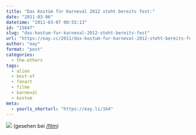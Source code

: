 ```yaml
---
title: "Das Kostüm für Karneval 2012 steht bereits fest:"
date: "2011-03-06"
datetime: "2011-03-07 00:55:13"
id: "15647"
slug: "das-kostum-fur-karneval-2012-steht-bereits-fest"
url: "https://eay.cc/2011/das-kostum-fur-karneval-2012-steht-bereits-fest/"
author: "eay"
format: "post"
categories:
  - the-others
tags:
  - alien
  - best-of
  - fanart
  - filme
  - karneval
  - kostum
meta:
  - yourls_shorturl: "https://eay.li/164"
---
```


![](https://eay.cc/uploads/2011/aliencostume.jpg) (gesehen bei [/film](http://www.slashfilm.com/page-2-162/))
